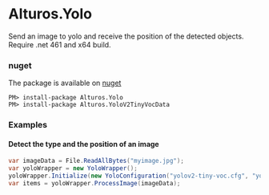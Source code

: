 # Alturos.Yolo

Send an image to yolo and receive the position of the detected objects. Require .net 461 and x64 build.

### nuget
The package is available on [nuget](https://www.nuget.org/packages/Alturos.Yolo)
```
PM> install-package Alturos.Yolo
PM> install-package Alturos.YoloV2TinyVocData
```

### Examples

#### Detect the type and the position of an image
```cs
var imageData = File.ReadAllBytes("myimage.jpg");
var yoloWrapper = new YoloWrapper();
yoloWrapper.Initialize(new YoloConfiguration("yolov2-tiny-voc.cfg", "yolov2-tiny-voc.weights", "voc.names"));
var items = yoloWrapper.ProcessImage(imageData);
```
